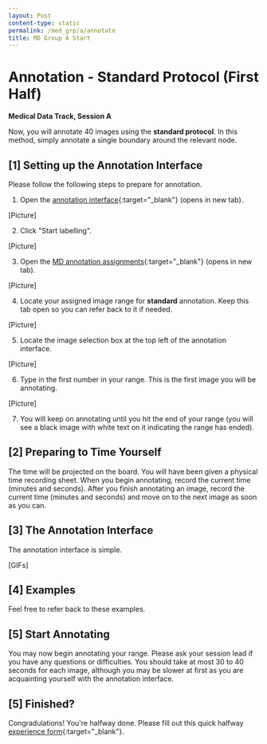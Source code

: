 ```yaml
---
layout: Post
content-type: static
permalink: /med_grp/a/annotate
title: MD Group A Start
---
```


# Annotation - Standard Protocol (First Half)
**Medical Data Track, Session A**

Now, you will annotate 40 images using the **standard protocol**. In this method, simply annotate
a single boundary around the relevant node. 

## [1] Setting up the Annotation Interface

Please follow the following steps to prepare for annotation.

1. Open the [annotation interface](https://mua.cs.washington.edu/){:target="_blank"} (opens in new tab).

[Picture]

2. Click "Start labelling".

[Picture]

3. Open the [MD annotation assignments](/muadocs/annot_assigns/med){:target="_blank"} (opens in new tab).

[Picture]

4. Locate your assigned image range for **standard** annotation. Keep this tab open so you can refer back to it if needed. 

[Picture]

5. Locate the image selection box at the top left of the annotation interface.

[Picture]

6. Type in the first number in your range. This is the first image you will be annotating.

[Picture]

7. You will keep on annotating until you hit the end of your range (you will see a black image with white text on it indicating the range has ended).

## [2] Preparing to Time Yourself

The time will be projected on the board. You will have been given a physical time recording sheet. When you begin annotating, record the current time (minutes and seconds). After you finish annotating an image, record the current time (minutes and seconds) and move on to the next image as soon as you can.

## [3] The Annotation Interface

The annotation interface is simple. 

[GIFs]

## [4] Examples

Feel free to refer back to these examples.

## [5] Start Annotating

You may now begin annotating your range. Please ask your session lead if you have any questions or difficulties. You should take at most 30 to 40 seconds for each image, although you may be slower at first as you are acquainting yourself with the annotation interface.

## [5] Finished?

Congradulations! You're halfway done. Please fill out this quick halfway [experience form](){:target="_blank"}.
